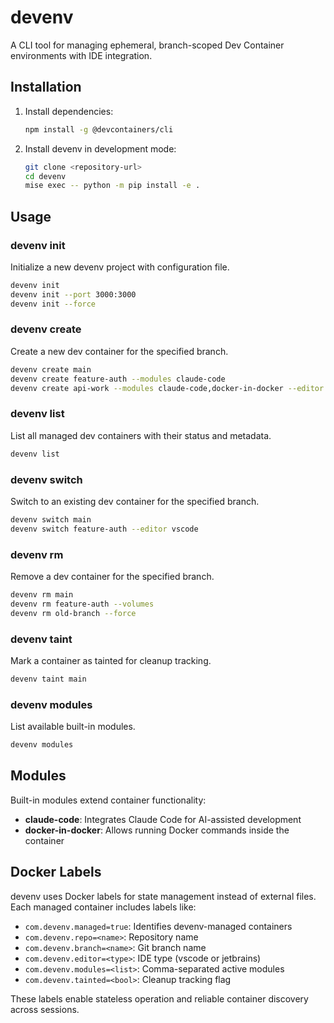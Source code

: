 # devenv

A CLI tool for managing ephemeral, branch-scoped Dev Container environments with IDE integration.

## Installation

1. Install dependencies:
   ```bash
   npm install -g @devcontainers/cli
   ```

2. Install devenv in development mode:
   ```bash
   git clone <repository-url>
   cd devenv
   mise exec -- python -m pip install -e .
   ```

## Usage

### devenv init
Initialize a new devenv project with configuration file.

```bash
devenv init
devenv init --port 3000:3000
devenv init --force
```

### devenv create
Create a new dev container for the specified branch.

```bash
devenv create main
devenv create feature-auth --modules claude-code
devenv create api-work --modules claude-code,docker-in-docker --editor jetbrains
```

### devenv list
List all managed dev containers with their status and metadata.

```bash
devenv list
```

### devenv switch
Switch to an existing dev container for the specified branch.

```bash
devenv switch main
devenv switch feature-auth --editor vscode
```

### devenv rm
Remove a dev container for the specified branch.

```bash
devenv rm main
devenv rm feature-auth --volumes
devenv rm old-branch --force
```

### devenv taint
Mark a container as tainted for cleanup tracking.

```bash
devenv taint main
```

### devenv modules
List available built-in modules.

```bash
devenv modules
```

## Modules

Built-in modules extend container functionality:

- **claude-code**: Integrates Claude Code for AI-assisted development
- **docker-in-docker**: Allows running Docker commands inside the container

## Docker Labels

devenv uses Docker labels for state management instead of external files. Each managed container includes labels like:

- `com.devenv.managed=true`: Identifies devenv-managed containers
- `com.devenv.repo=<name>`: Repository name
- `com.devenv.branch=<name>`: Git branch name
- `com.devenv.editor=<type>`: IDE type (vscode or jetbrains)
- `com.devenv.modules=<list>`: Comma-separated active modules
- `com.devenv.tainted=<bool>`: Cleanup tracking flag

These labels enable stateless operation and reliable container discovery across sessions.

